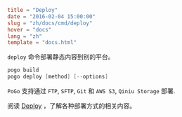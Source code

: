 ```toml
title = "Deploy"
date = "2016-02-04 15:00:00"
slug = "zh/docs/cmd/deploy"
hover = "docs"
lang = "zh"
template = "docs.html"
```

`deploy` 命令部署静态内容到别的平台。

```go
pogo build
pogo deploy [method] [--options]
```

`PoGo` 支持通过 `FTP`, `SFTP`, `Git` 和 `AWS S3`, `Qiniu Storage` 部署.

阅读 [Deploy](/zh/docs/deploy/standalone.html) ，了解各种部署方式的相关内容。